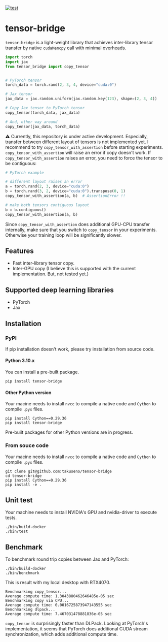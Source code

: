 [![test](https://github.com/takuseno/tensor-bridge/actions/workflows/test.yaml/badge.svg)](https://github.com/takuseno/tensor-bridge/actions/workflows/test.yaml)

# tensor-bridge
`tensor-bridge` is a light-weight library that achieves inter-library tensor transfer by native `cudaMemcpy` call with minimal overheads.

```py
import torch
import jax
from tensor_bridge import copy_tensor


# PyTorch tensor
torch_data = torch.rand(2, 3, 4, device="cuda:0")

# Jax tensor
jax_data = jax.random.uniform(jax.random.key(123), shape=(2, 3, 4))

# Copy Jax tensor to PyTorch tensor
copy_tensor(torch_data, jax_data)

# And, other way around
copy_tensor(jax_data, torch_data)
```

:warning: Currently, this repository is under active development. Especially, transfer between different layout of tensors is not implemented yet. I recommend to try `copy_tensor_with_assertion` before starting experiments. `copy_tensor_with_assertion` will raise an error if copy doesn't work.
If `copy_tensor_with_assertion` raises an error, you need to force the tensor to be contiguous:
```py
# PyTorch example

# different layout raises an error
a = torch.rand(2, 3, device="cuda:0")
b = torch.rand(3, 2, device="cuda:0").transpose(0, 1)
copy_tensor_with_assertion(a, b)  # AssertionError !!

# make both tensors contiguous layout
b = b.contiguous()
copy_tensor_with_assertion(a, b)
```
Since `copy_tensor_with_assertion` does additional GPU-CPU transfer internally, make sure that you switch to `copy_tensor` in your experiments. Otherwise your training loop will be significantly slower.

## Features
- Fast inter-library tensor copy.
- Inter-GPU copy (I believe this is supported with the current implementation. But, not tested yet.)

## Supported deep learning libraries
- PyTorch
- Jax


## Installation
### PyPI
If pip installation doesn't work, please try installation from source code.

#### Python 3.10.x
You can install a pre-built package.
```
pip install tensor-bridge
```

#### Other Python version
Your macine needs to install `nvcc` to compile a native code and `Cython` to compile `.pyx` files.
```
pip install Cython==0.29.36
pip install tensor-bridge
```
Pre-built packages for other Python versions are in progress.


### From souce code
Your macine needs to install `nvcc` to compile a native code and `Cython` to compile `.pyx` files.
```
git clone git@github.com:takuseno/tensor-bridge
cd tensor-bridge
pip install Cython==0.29.36
pip install -e .
```

## Unit test
Your machine needs to install NVIDIA's GPU and nvidia-driver to execute tests.
```
./bin/build-docker
./bin/test
```

## Benchmark
To benchmark round trip copies between Jax and PyTorch:
```
./bin/build-docker
./bin/benchmark
```

This is result with my local desktop with RTX4070.
```
Benchmarking copy_tensor...
Average compute time: 1.3043880462646485e-05 sec
Benchmarking copy via CPU...
Average compute time: 0.0016725873947143555 sec
Benchmarking dlpack...
Average compute time: 7.467031478881836e-05 sec
```
`copy_tensor` is surprisingly faster than DLPack. Looking at PyTorch's implementation, it seems that PyTorch does additional CUDA stream synchronization, which adds additional compute time.
